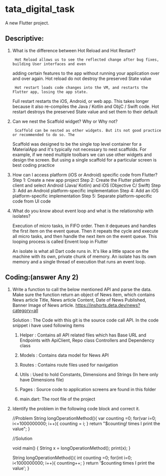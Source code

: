 # tata_digital_task

A new Flutter project.

## Descriptive:

1. What is the difference between Hot Reload and Hot Restart?

        Hot Reload allows us to see the reflected change after bug fixes, building User interfaces and even 
   adding certain features to the app without running your application over and over again. Hot reload 
   do not destroy the preserved State value
   
        Hot restart loads code changes into the VM, and restarts the Flutter app, losing the app state. 
   Full restart restarts the iOS, Android, or web app. This takes longer because it also re-compiles the 
   Java / Kotlin and ObjC / Swift code. Hot restart destroys the preserved State value and set them to 
   their default

2. Can we nest the Scaffold widget? Why or Why not?

        Scaffold can be nested as other widgets. But its not good practice or recommended to do so. The 
   Scaffold was designed to be the single top level container for a MaterialApp and it's typically not 
   necessary to nest scaffolds. For example, if we need multiple toolbars we can use other widgets and 
   design the screen. But using a single scaffold for a particular screen is best coding practice
   
3. How can I access platform (iOS or Android) specific code from Flutter?
   Step 1: Create a new app project
   Step 2: Create the Flutter platform client and select Android (Java/ Kotlin) and iOS (Objective C/ Swift)
   Step 3: Add an Android platform-specific implementation
   Step 4: Add an iOS platform-specific implementation
   Step 5: Separate platform-specific code from UI code
   
4. What do you know about event loop and what is the relationship with isolates?

      Execution of micro tasks, in FIFO order. Then it dequeues and handles the first item on the event 
   queue. Then it repeats the cycle and execute all micro tasks, and then handle the next item on the 
   event queue. This looping process is called Envent loop in Flutter
   
      An isolate is what all Dart code runs in. It's like a little space on the machine with its own, 
   private chunk of memory. An isolate has its own memory and a single thread of execution that runs an 
   event loop.

## Coding:(answer Any 2)

1. Write a function to call the below mentioned API and parse the data. Make sure the function return an 
   object of News item, which contains News article Title, News article Content, Date of News Published, 
   Banner Image of News article.
   https://inshorts.deta.dev/news?category=all
   
   Solution : 
      The Code with this git is the source code call API. In the code snippet i have used following items
   
      1. Helper : 
         Contains all API related files which has Base URL and Endpoints with ApiClient, Repo class 
         Controllers and Dependency class
         
      2. Models : 
         Contains data model for News API
         
      3. Routes :
         Contains route files used for navigation
         
      4. Utils :
         Used to hold Constants, Dimensions and Strings (In here only have Dimensions file)
         
      5. Pages :
         Source code to application screens are found in this folder
         
      6. main.dart:
         The root file of the project
         

3. Identify the problem in the following code block and correct it.

   //Problem
   String longOperationMethod(){
      var counting =0;
      for(var i=0; i<=1000000000; i++){
         counting = i;
      }
      return "$counting! times I print the value";
   }

   //Solution

   void main() {
      String x = longOperationMethod();
      print(x);
   }
   
   String longOperationMethod(){
      int counting =0;
      for(int i=0; i<1000000000; i++){
         counting++;
      }
      return '$counting times I print the value';
   }

